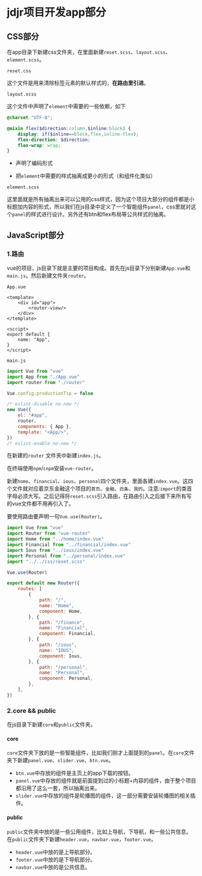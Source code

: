 # jdjr项目开发app部分

## CSS部分

在app目录下新建css文件夹，在里面新建`reset.scss`、`layout.scss`、`element.scss`。

`reset.css`

这个文件是用来清除标签元素的默认样式的，**在路由里引进**。

`layout.scss`

这个文件中声明了`element`中需要的一些依赖，如下

```scss
@charset "UTF-8";

@mixin flex($direction:column,$inline:block) {
    display: if($inline==block,flex,inline-flex);
    flex-direction: $direction;
    flex-wrap: wrap;
}

```

- 声明了编码形式


- 把`element`中需要的样式抽离成更小的形式（和组件化类似）

`element.scss`

这里面就是所有抽离出来可以公用的css样式，因为这个项目大部分的组件都是小标题加内容的形式，所以我们在js目录中定义了一个智能组件`panel`，css里就对这个`panel`的样式进行设计。另外还有btn和flex布局等公共样式的抽离。

## JavaScript部分

### 1.路由

vue的项目，js目录下就是主要的项目构成。首先在js目录下分别新建`App.vue`和`main.js`。然后新建文件夹`router`。

`App.vue`

```vue
<template>
    <div id="app">
        <router-view/>
    </div>
</template>

<script>
export default {
    name: "App",
}
</script>

```

`main.js`

```javascript
import Vue from "vue"
import App from "./App.vue"
import router from "./router"

Vue.config.productionTip = false

/* eslint-disable no-new */
new Vue({
    el: "#app",
    router,
    components: { App },
    template: "<App/>",
})
/* eslint-enable no-new */

```

在新建的`router` 文件夹中新建`index.js`。

在终端使用`npm`/`cnpm`安装`vue-router`。

新建`home`、`financial`、`ious`、`personal`四个文件夹，里面各建`index.vue`。这四个文件就对应着京东金融这个项目的`首页`、`金融`、`白条`、`我的`。注意:`import`的类首字母必须大写。之后记得将`reset.scss`引入路由，在路由引入之后接下来所有写的vue文件都不用再引入了。

要使用路由要声明一句`Vue.use(Router)`。

```javascript
import Vue from "vue"
import Router from "vue-router"
import Home from "../home/index.vue"
import Financial from "../financial/index.vue"
import Ious from "../ious/index.vue"
import Personal from "../personal/index.vue"
import "../../css/reset.scss"

Vue.use(Router)

export default new Router({
    routes: [
        {
            path: "/",
            name: "Home",
            component: Home,
        }, {
            path: "/finance",
            name: "Financial",
            component: Financial,
        }, {
            path: "/ious",
            name: "IOUS",
            component: Ious,
        }, {
            path: "/personal",
            name: "Personal",
            component: Personal,
        },
    ],
})

```

### 2.core && public

在js目录下新建`core`和`public`文件夹。

#### core

`core`文件夹下放的是一些智能组件，比如我们刚才上面提到的`panel`。在`core`文件夹下新建`panel.vue`、`slider.vue`、`btn.vue`。

- `btn.vue`中存放的组件是主页上的app下载的按钮。
- `panel.vue`中存放的组件就是前面提到过的小标题+内容的组件，由于整个项目都沿用了这么一套，所以抽离出来。
- `slider.vue`中存放的组件是轮播图的组件，这一部分需要安装轮播图的相关插件。

#### public

`public`文件夹中放的是一些公用组件，比如上导航，下导航，和一些公共信息。在`public`文件夹下新建`header.vue`，`navbar.vue`，`footer.vue`。

- `header.vue`中放的是上导航部分。
- `footer.vue`中放的是下导航部分。
- `navbar.vue`中放的是公共信息。

